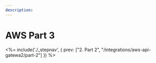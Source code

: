 ```yaml
---
description:
---
```


# AWS Part 3


<%= include('./_stepnav', {
 prev: ["2. Part 2", "/integrations/aws-api-gatewa2/part-2"]
}) %>